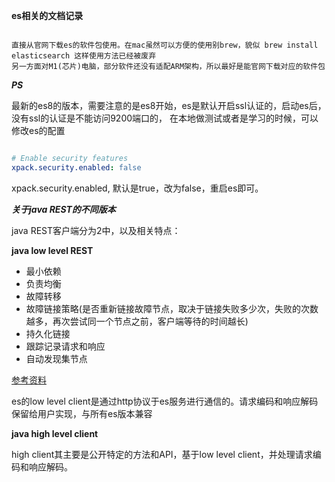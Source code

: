 **es相关的文档记录**

```text

直接从官网下载es的软件包使用。在mac虽然可以方便的使用别brew，貌似 brew install elasticsearch 这样使用方法已经被废弃
另一方面对M1(芯片)电脑，部分软件还没有适配ARM架构，所以最好是能官网下载对应的软件包

```
***PS***

最新的es8的版本，需要注意的是es8开始，es是默认开启ssl认证的，启动es后，没有ssl的认证是不能访问9200端口的，
在本地做测试或者是学习的时候，可以修改es的配置

```yaml

# Enable security features
xpack.security.enabled: false

```

xpack.security.enabled, 默认是true，改为false，重启es即可。


***关于java REST的不同版本***

java REST客户端分为2中，以及相关特点：

**java low level REST**

- 最小依赖
- 负责均衡
- 故障转移
- 故障链接策略(是否重新链接故障节点，取决于链接失败多少次，失败的次数越多，再次尝试同一个节点之前，客户端等待的时间越长)
- 持久化链接
- 跟踪记录请求和响应
- 自动发现集节点

[参考资料](https://www.elastic.co/guide/en/elasticsearch/client/java-api-client/current/java-rest-low.html)



es的low level client是通过http协议于es服务进行通信的。请求编码和响应解码保留给用户实现，与所有es版本兼容

**java high level client**

high client其主要是公开特定的方法和API，基于low level client，并处理请求编码和响应解码。







